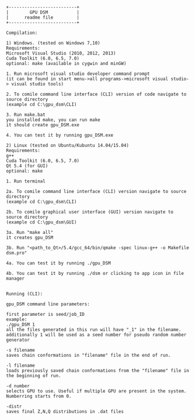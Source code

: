     +--------------------------+
    |        GPU DSM           |
    |      readme file         |
    +--------------------------+

	Compilation:
     
    1) Windows. (tested on Windows 7,10)
    Requirements:
    Microsoft Visual Studio (2010, 2012, 2013)
    Cuda Toolkit (6.0, 6.5, 7.0)
    optional: make (available in cygwin and minGW)
    
    1. Run microsoft visual studio developer command prompt
    (it can be found in start menu->all programs->microsoft visual studio-> visual studio tools)
    
    2. To comile command line interface (CLI) version of code navigate to source directory 
    (example cd C:\gpu_dsm\CLI)
    
    3. Run make.bat
    you installed make, you can run make
    it should create gpu_DSM.exe 
    
    4. You can test it by running gpu_DSM.exe
        
    2) Linux (tested on Ubuntu/Kubuntu 14.04/15.04)
    Requirements:
    g++
    Cuda Toolkit (6.0, 6.5, 7.0)
    Qt 5.4 (for GUI)
    optional: make
    
    1. Run terminal
    
    2a. To comile command line interface (CLI) version navigate to source directory
    (example cd C:\gpu_dsm\CLI)
    
    2b. To comile graphical user interface (GUI) version navigate to source directory
    (example cd C:\gpu_dsm\GUI)

    3a. Run "make all"
    it creates gpu_DSM

    3b. Run "<path_to_Qt>/5.4/gcc_64/bin/qmake -spec linux-g++ -o Makefile dsm.pro"
    
    4a. You can test it by running ./gpu_DSM
    
    4b. You can test it by running ./dsm or clicking to app icon in file manager

    
	Running (CLI):
    
    gpu_DSM command line parameters:

    first parameter is seed/job_ID
    example: 
    ./gpu_DSM 1
    all the files generated in this run will have "_1" in the filename.
    additionally 1 will be used as a seed number for pseudo random number generator

    -s filename 
    saves chain conformations in "filename" file in the end of run.

    -l filename
    loads previously saved chain conformations from the "filename" file in the beginning of run.

    -d number
    selects GPU to use. Useful if multiple GPU are present in the system. Numberring starts from 0.
    
    -distr
    saves final Z,N,Q distributions in .dat files
